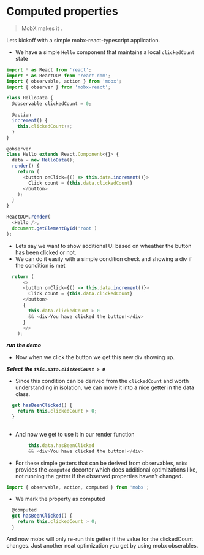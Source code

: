 # Computed properties
> MobX makes it .

Lets kickoff with a simple mobx-react-typescript application.
* We have a simple `Hello` component that maintains a local `clickedCount` state

```js
import * as React from 'react';
import * as ReactDOM from 'react-dom';
import { observable, action } from 'mobx';
import { observer } from 'mobx-react';

class HelloData {
  @observable clickedCount = 0;

  @action
  increment() {
    this.clickedCount++;
  }
}

@observer
class Hello extends React.Component<{}> {
  data = new HelloData();
  render() {
    return (
      <button onClick={() => this.data.increment()}>
        Click count = {this.data.clickedCount}
      </button>
    );
  }
}

ReactDOM.render(
  <Hello />,
  document.getElementById('root')
);

```

* Lets say we want to show additional UI based on wheather the button has been clicked or not. 
* We can do it easily with a simple condition check and showing a div if the condition is met

```js
  return (
      <>
      <button onClick={() => this.data.increment()}>
        Click count = {this.data.clickedCount}
      </button>
      {
        this.data.clickedCount > 0
        && <div>You have clicked the button!</div>
      }
      </>
    );
```
***run the demo***
* Now when we click the button we get this new div showing up.

***Select the `this.data.clickedCount > 0`***
* Since this condition can be derived from the `clickedCount` and worth understanding in isolation, we can move it into a nice getter in the data class.

```js
  get hasBeenClicked() {
    return this.clickedCount > 0;
  }
  
```
* And now we get to use it in our render function
```js
        this.data.hasBeenClicked
        && <div>You have clicked the button!</div>
```


* For these simple getters that can be derived from observables, `mobx` provides the `computed` decortor which does additional optimizations like, not running the getter if the observed properties haven't changed.

```js
import { observable, action, computed } from 'mobx';
```
* We mark the property as computed 
```js
  @computed
  get hasBeenClicked() {
    return this.clickedCount > 0;
  }
```
And now mobx will only re-run this getter if the value for the clickedCount changes. Just another neat optimization you get by using mobx obserables.